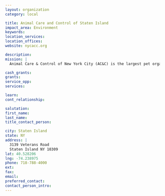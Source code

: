 ```yaml
---
layout: organization
category: local

title: Animal Care and Control of Staten Island
impact_area: Environment
keywords: 
location_services: 
location_offices: 
website: nycacc.org

description: 
mission: |
  Animal Care & Control of New York City (AC&C) is the largest pet organization in the North East, with an estimated number of 44,000 animals rescued each year. As a not-for-profit organization since 1995, Animal Care & Control has been responsible for New York City's municipal shelter system, rescuing, caring for, and finding loving homes for homeless and abandoned animals in New York City. AC&C facilities operate in all five boroughs. 

cash_grants: 
grants: 
service_opp: 
services: 

learn: 
cont_relationship: 

salutation: 
first_name: 
last_name: 
title_contact_person: 

city: Staten Island
state: NY
address: |
  3139 Veterans Road  
  Staten Island NY 10309
lat: 40.528206
lng: -74.238975
phone: 718-788-4000
ext: 
fax: 
email: 
preferred_contact: 
contact_person_intro: 
---
```

